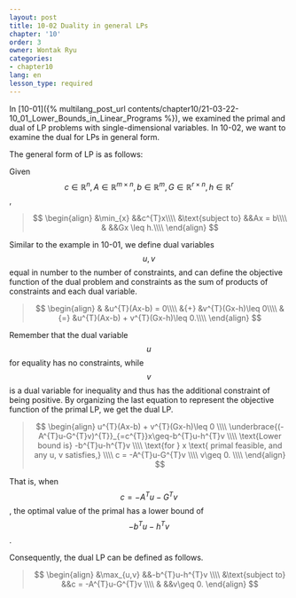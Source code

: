 ```yaml
---
layout: post
title: 10-02 Duality in general LPs
chapter: '10'
order: 3
owner: Wontak Ryu
categories:
- chapter10
lang: en
lesson_type: required
---
```


<script type="text/x-mathjax-config">
MathJax.Hub.Config({
    displayAlign: "center"
});
</script>

In [10-01]({% multilang_post_url contents/chapter10/21-03-22-10_01_Lower_Bounds_in_Linear_Programs %}), we examined the primal and dual of LP problems with single-dimensional variables. In 10-02, we want to examine the dual for LPs in general form.

The general form of LP is as follows:

Given $$c\in\mathbb{R}^{n},\, A\in\mathbb{R}^{m\times n},\, b\in\mathbb{R}^{m},\, G\in\mathbb{R}^{r\times n},\, h\in\mathbb{R}^{r}$$,

>$$
>\begin{align}
>&\min_{x} &&c^{T}x\\\\
>&\text{subject to} &&Ax = b\\\\
>& &&Gx \leq h.\\\\
>\end{align}
>$$

Similar to the example in 10-01, we define dual variables $$u, v$$ equal in number to the number of constraints,
and can define the objective function of the dual problem and constraints as the sum of products of constraints and each dual variable. 

>$$
>\begin{align}
>& &u^{T}(Ax-b) = 0\\\\
>&{+} &v^{T}(Gx-h)\leq 0\\\\
>&{=} &u^{T}(Ax-b) + v^{T}(Gx-h)\leq 0.\\\\
>\end{align}
>$$

Remember that the dual variable $$u$$ for equality has no constraints, while $$v$$ is a dual variable for inequality and thus has the additional constraint of being positive.
By organizing the last equation to represent the objective function of the primal LP, we get the dual LP.

>$$
>\begin{align}
>u^{T}(Ax-b) + v^{T}(Gx-h)\leq 0 \\\\
>\underbrace{(-A^{T}u-G^{T}v)^{T}}_{=c^{T}}x\geq-b^{T}u-h^{T}v \\\\
>\text{Lower bound is} -b^{T}u-h^{T}v \\\\ 
>\text{for } x \text{ primal feasible, and any u, v satisfies,} \\\\
>c = -A^{T}u-G^{T}v \\\\
>v\geq 0. \\\\
>\end{align}
>$$

That is, when $$c = -A^{T}u-G^{T}v$$, the optimal value of the primal has a lower bound of $$-b^{T}u-h^{T}v$$.

Consequently, the dual LP can be defined as follows.

>$$
>\begin{align}
>&\max_{u,v} &&-b^{T}u-h^{T}v \\\\
>&\text{subject to} &&c = -A^{T}u-G^{T}v \\\\
>& &&v\geq 0.
>\end{align}
>$$

